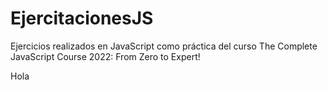# EjercitacionesJS
Ejercicios realizados en JavaScript como práctica del curso  The Complete JavaScript Course 2022: From Zero to Expert!

Hola
